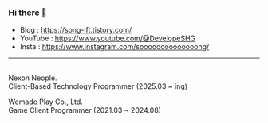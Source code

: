 ### Hi there 👋

<!--
**developeSHG/developeSHG** is a ✨ _special_ ✨ repository because its `README.md` (this file) appears on your GitHub profile.

Here are some ideas to get you started:

- 🔭 I’m currently working on ...
- 🌱 I’m currently learning ...
- 👯 I’m looking to collaborate on ...
- 🤔 I’m looking for help with ...
- 💬 Ask me about ...
- 📫 How to reach me: ...
- 😄 Pronouns: ...
- ⚡ Fun fact: ...
-->

- Blog : https://song-ift.tistory.com/
- YouTube : https://www.youtube.com/@DevelopeSHG
- Insta : https://www.instagram.com/soooooooooooooong/

<hr size="5">

<br/>Nexon Neople.
<br/>Client-Based Technology Programmer (2025.03 ~ ing)

Wemade Play Co., Ltd.
<br/>Game Client Programmer (2021.03 ~ 2024.08)
